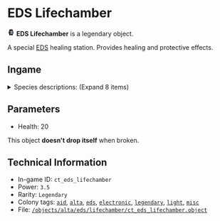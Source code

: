 # EDS Lifechamber

<img src="https://raw.githubusercontent.com/Ceterai/Enternia/main/objects/alta/eds/lifechamber/icon.png" alt="EDS Lifechamber icon" loading="lazy" height=16px width="auto" /> **EDS Lifechamber** is a legendary object.

A special [EDS](https://ceterai.github.io/MyEnternia/Wiki/Tags/Eds) healing station. Provides healing and protective effects.

## Ingame

<details markdown="1"><summary>Species descriptions: (Expand 8 items)</summary>

- Alta: An EDS version of Tserera healing stations, the ones used mainly in labs. This one's a real deal.
- Apex: Devices like these look out of place in the middle of nowhere.
- Avian: Should I... Go inside?
- Floran: Way smaller than thorn podsss on my planet.
- Glitch: Cautious. Devices like these are not to be trusted.
- Human: Is it dangerous to go in? Well, only one way to find out!
- Hylotl: An inclosed tall capsule with semi-transparent glass. Fancy.
- Novakid: Ain't afraid of no booth I tell ya. Let's try it!

</details>

## Parameters

- Health: 20

This object **doesn't drop itself** when broken.

## Technical Information

- In-game ID: `ct_eds_lifechamber`
- Power: `3.5`
- Rarity: `Legendary`
- Colony tags: [`aid`](https://ceterai.github.io/MyEnternia/Wiki/Tags/Aid), [`alta`](https://ceterai.github.io/MyEnternia/Wiki/Tags/Alta), [`eds`](https://ceterai.github.io/MyEnternia/Wiki/Tags/Eds), [`electronic`](https://ceterai.github.io/MyEnternia/Wiki/Tags/Electronic), [`legendary`](https://ceterai.github.io/MyEnternia/Wiki/Tags/Legendary), [`light`](https://ceterai.github.io/MyEnternia/Wiki/Tags/Light), [`misc`](https://ceterai.github.io/MyEnternia/Wiki/Tags/Misc)
- File: [`/objects/alta/eds/lifechamber/ct_eds_lifechamber.object`](https://github.com/Ceterai/Enternia/blob/main/objects/alta/eds/lifechamber/ct_eds_lifechamber.object)
